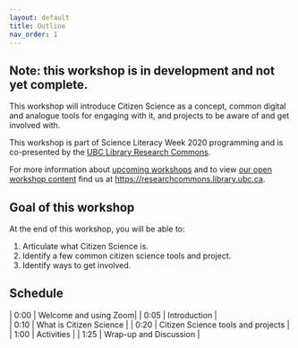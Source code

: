 ```yaml
---
layout: default
title: Outline
nav_order: 1
---
```

## Note: this workshop is in development and not yet complete.

This workshop will introduce Citizen Science as a concept, common digital and analogue tools for engaging with it, and projects to be aware of and get involved with.

This workshop is part of Science Literacy Week 2020 programming and is co-presented by the <a href="https://researchcommons.library.ubc.ca/">UBC Library Research Commons</a>.

For more information about [upcoming workshops](https://researchcommons.library.ubc.ca/events/) and to view [our open workshop content](https://researchcommons.library.ubc.ca/oer/) find us at <a href="
https://researchcommons.library.ubc.ca">https://researchcommons.library.ubc.ca</a>.

## Goal of this workshop

At the end of this workshop, you will be able to:
1. Articulate what Citizen Science is.
2. Identify a few common citizen science tools and project.
3. Identify ways to get involved.

## Schedule

| 0:00 | Welcome and using Zoom|
| 0:05 | Introduction |  
| 0:10 | What is Citizen Science |
| 0:20 | Citizen Science tools and projects |   
| 1:00 | Activities |
| 1:25 | Wrap-up and Discussion |   

